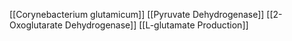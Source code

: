 [[Corynebacterium glutamicum]]
[[Pyruvate Dehydrogenase]]
[[2-Oxoglutarate Dehydrogenase]]
[[L-glutamate Production]]
